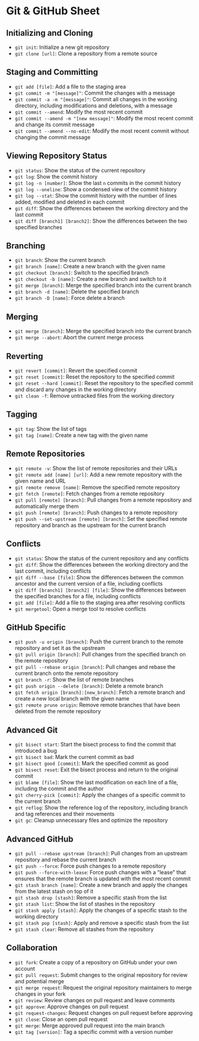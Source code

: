 Git & GitHub Sheet
======================================

Initializing and Cloning
------------------------

*   `git init`: Initialize a new git repository
*   `git clone [url]`: Clone a repository from a remote source

Staging and Committing
----------------------

*   `git add [file]`: Add a file to the staging area
*   `git commit -m "[message]"`: Commit the changes with a message
*   `git commit -a -m "[message]"`: Commit all changes in the working directory, including modifications and deletions, with a message
*   `git commit --amend`: Modify the most recent commit
*   `git commit --amend -m "[new message]"`: Modify the most recent commit and change its commit message
*   `git commit --amend --no-edit`: Modify the most recent commit without changing the commit message

Viewing Repository Status
-------------------------

*   `git status`: Show the status of the current repository
*   `git log`: Show the commit history
*   `git log -n [number]`: Show the last `n` commits in the commit history
*   `git log --oneline`: Show a condensed view of the commit history
*   `git log --stat`: Show the commit history with the number of lines added, modified and deleted in each commit
*   `git diff`: Show the differences between the working directory and the last commit
*   `git diff [branch1] [branch2]`: Show the differences between the two specified branches

Branching
---------

*   `git branch`: Show the current branch
*   `git branch [name]`: Create a new branch with the given name
*   `git checkout [branch]`: Switch to the specified branch
*   `git checkout -b [name]`: Create a new branch and switch to it
*   `git merge [branch]`: Merge the specified branch into the current branch
*   `git branch -d [name]`: Delete the specified branch
*   `git branch -D [name]`: Force delete a branch

Merging
-------

*   `git merge [branch]`: Merge the specified branch into the current branch
*   `git merge --abort`: Abort the current merge process

Reverting
---------

*   `git revert [commit]`: Revert the specified commit
*   `git reset [commit]`: Reset the repository to the specified commit
*   `git reset --hard [commit]`: Reset the repository to the specified commit and discard any changes in the working directory
*   `git clean -f`: Remove untracked files from the working directory


Tagging
-------

*   `git tag`: Show the list of tags
*   `git tag [name]`: Create a new tag with the given name




Remote Repositories
-------------------

*   `git remote -v`: Show the list of remote repositories and their URLs
*   `git remote add [name] [url]`: Add a new remote repository with the given name and URL
*   `git remote remove [name]`: Remove the specified remote repository
*   `git fetch [remote]`: Fetch changes from a remote repository
*   `git pull [remote] [branch]`: Pull changes from a remote repository and automatically merge them
*   `git push [remote] [branch]`: Push changes to a remote repository
*   `git push --set-upstream [remote] [branch]`: Set the specified remote repository and branch as the upstream for the current branch

Conflicts
---------

*   `git status`: Show the status of the current repository and any conflicts
*   `git diff`: Show the differences between the working directory and the last commit, including conflicts
*   `git diff --base [file]`: Show the differences between the common ancestor and the current version of a file, including conflicts
*   `git diff [branch1] [branch2] [file]`: Show the differences between the specified branches for a file, including conflicts
*   `git add [file]`: Add a file to the staging area after resolving conflicts
*   `git mergetool`: Open a merge tool to resolve conflicts

GitHub Specific
---------------

*   `git push -u origin [branch]`: Push the current branch to the remote repository and set it as the upstream
*   `git pull origin [branch]`: Pull changes from the specified branch on the remote repository
*   `git pull --rebase origin [branch]`: Pull changes and rebase the current branch onto the remote repository
*   `git branch -r`: Show the list of remote branches
*   `git push origin --delete [branch]`: Delete a remote branch
*   `git fetch origin [branch]:[new_branch]`: Fetch a remote branch and create a new local branch with the given name
*   `git remote prune origin`: Remove remote branches that have been deleted from the remote repository

Advanced Git
------------

*   `git bisect start`: Start the bisect process to find the commit that introduced a bug
*   `git bisect bad`: Mark the current commit as bad
*   `git bisect good [commit]`: Mark the specified commit as good
*   `git bisect reset`: Exit the bisect process and return to the original commit
*   `git blame [file]`: Show the last modification on each line of a file, including the commit and the author
*   `git cherry-pick [commit]`: Apply the changes of a specific commit to the current branch
*   `git reflog`: Show the reference log of the repository, including branch and tag references and their movements
*   `git gc`: Cleanup unnecessary files and optimize the repository


Advanced GitHub
---------------

*   `git pull --rebase upstream [branch]`: Pull changes from an upstream repository and rebase the current branch
*   `git push --force`: Force push changes to a remote repository
*   `git push --force-with-lease`: Force push changes with a "lease" that ensures that the remote branch is updated with the most recent commit
*   `git stash branch [name]`: Create a new branch and apply the changes from the latest stash on top of it
*   `git stash drop [stash]`: Remove a specific stash from the list
*   `git stash list`: Show the list of stashes in the repository
*   `git stash apply [stash]`: Apply the changes of a specific stash to the working directory
*   `git stash pop [stash]`: Apply and remove a specific stash from the list
*   `git stash clear`: Remove all stashes from the repository

Collaboration
-------------

*   `git fork`: Create a copy of a repository on GitHub under your own account
*   `git pull request`: Submit changes to the original repository for review and potential merge
*   `git merge request`: Request the original repository maintainers to merge changes in your fork
*   `git review`: Review changes on pull request and leave comments
*   `git approve`: Approve changes on pull request
*   `git request-changes`: Request changes on pull request before approving
*   `git close`: Close an open pull request
*   `git merge`: Merge approved pull request into the main branch
*   `git tag [version]`: Tag a specific commit with a version number
